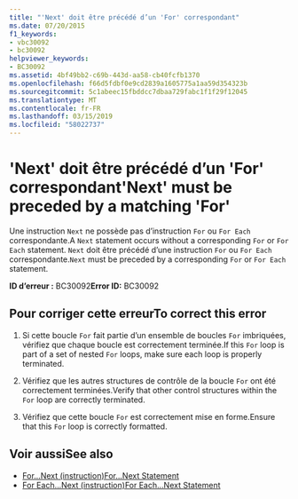 ```yaml
---
title: "'Next' doit être précédé d’un 'For' correspondant"
ms.date: 07/20/2015
f1_keywords:
- vbc30092
- bc30092
helpviewer_keywords:
- BC30092
ms.assetid: 4bf49bb2-c69b-443d-aa58-cb40fcfb1370
ms.openlocfilehash: f66d5fdbf0e9cd2839a1605775a1aa59d354323b
ms.sourcegitcommit: 5c1abeec15fbddcc7dbaa729fabc1f1f29f12045
ms.translationtype: MT
ms.contentlocale: fr-FR
ms.lasthandoff: 03/15/2019
ms.locfileid: "58022737"
---
```

# <a name="next-must-be-preceded-by-a-matching-for"></a><span data-ttu-id="c9c94-102">'Next' doit être précédé d’un 'For' correspondant</span><span class="sxs-lookup"><span data-stu-id="c9c94-102">'Next' must be preceded by a matching 'For'</span></span>
<span data-ttu-id="c9c94-103">Une instruction `Next` ne possède pas d’instruction `For` ou `For Each` correspondante.</span><span class="sxs-lookup"><span data-stu-id="c9c94-103">A `Next` statement occurs without a corresponding `For` or `For Each` statement.</span></span> <span data-ttu-id="c9c94-104">`Next` doit être précédé d’une instruction `For` ou `For Each` correspondante.</span><span class="sxs-lookup"><span data-stu-id="c9c94-104">`Next` must be preceded by a corresponding `For` or `For Each` statement.</span></span>  
  
 <span data-ttu-id="c9c94-105">**ID d’erreur :** BC30092</span><span class="sxs-lookup"><span data-stu-id="c9c94-105">**Error ID:** BC30092</span></span>  
  
## <a name="to-correct-this-error"></a><span data-ttu-id="c9c94-106">Pour corriger cette erreur</span><span class="sxs-lookup"><span data-stu-id="c9c94-106">To correct this error</span></span>  
  
1.  <span data-ttu-id="c9c94-107">Si cette boucle `For` fait partie d’un ensemble de boucles `For` imbriquées, vérifiez que chaque boucle est correctement terminée.</span><span class="sxs-lookup"><span data-stu-id="c9c94-107">If this `For` loop is part of a set of nested `For` loops, make sure each loop is properly terminated.</span></span>  
  
2.  <span data-ttu-id="c9c94-108">Vérifiez que les autres structures de contrôle de la boucle `For` ont été correctement terminées.</span><span class="sxs-lookup"><span data-stu-id="c9c94-108">Verify that other control structures within the `For` loop are correctly terminated.</span></span>  
  
3.  <span data-ttu-id="c9c94-109">Vérifiez que cette boucle `For` est correctement mise en forme.</span><span class="sxs-lookup"><span data-stu-id="c9c94-109">Ensure that this `For` loop is correctly formatted.</span></span>  
  
## <a name="see-also"></a><span data-ttu-id="c9c94-110">Voir aussi</span><span class="sxs-lookup"><span data-stu-id="c9c94-110">See also</span></span>

- [<span data-ttu-id="c9c94-111">For...Next (instruction)</span><span class="sxs-lookup"><span data-stu-id="c9c94-111">For...Next Statement</span></span>](../../visual-basic/language-reference/statements/for-next-statement.md)
- [<span data-ttu-id="c9c94-112">For Each...Next (instruction)</span><span class="sxs-lookup"><span data-stu-id="c9c94-112">For Each...Next Statement</span></span>](../../visual-basic/language-reference/statements/for-each-next-statement.md)
